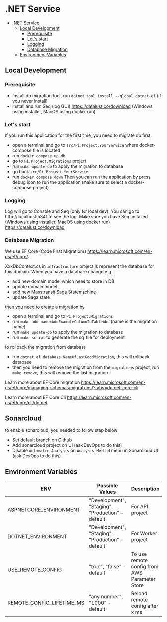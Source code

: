 # .NET Service 

- [.NET Service](#dotnet-service)
  - [Local Development](#local-development)
    - [Prerequisite](#prerequisite)
    - [Let's start](#lets-start)
    - [Logging](#logging)
    - [Database Migration](#database-migration)
  - [Environment Variables](#environment-variables)

## Local Development

### Prerequisite
- install db migration tool, run `dotnet tool install --global dotnet-ef` (if you never install)
- install and run Seq (log GUI) https://datalust.co/download (Windows using installer, MacOS using docker run)
  
### Let's start
If you run this application for the first time, you need to migrate db first.
- open a terminal and go to `src/Pi.Project.YourService` where docker-compose file is located
- run `docker compose up db`
- go to `Pi.Project.Migrations` project
- run `make update-db` to apply the migration to database
- go back `src/Pi.Project.YourService`
- run `docker compose down`
Then you can run the application by press debug icon to run the application (make sure to select a docker-compose project)

### Logging
Log will go to Console and Seq (only for local dev). You can go to http://localhost:5341 to see the log.
Make sure you have Seq installed (Windows using installer, MacOS using docker run) https://datalust.co/download

### Database Migration
We use EF Core (Code First Migrations) https://learn.microsoft.com/en-us/ef/core/.

XxxDbContext.cs in `infrastructure` project is represent the database for this domain. When you have a database change e.g.,
- add new domain model which need to store in DB
- update domain model
- add new Masstransit Saga Statemachine
- update Saga state
  
then you need to create a migration by
- open a terminal and go to `Pi.Project.Migrations`
- run `make add name=AddExampleColumnToTableAbc` (name is the migration name)
- run `make update-db` to apply the migration to database
- run `make script` to generate the sql file for deployment

to rollback the migration from database
- run `dotnet ef database NameOfLastGoodMigration`, this will rollback database
- then you need to remove the migration from the `migrations` project, run `make remove`, this will remove the last migration.

Learn more about EF Core migration https://learn.microsoft.com/en-us/ef/core/managing-schemas/migrations/?tabs=dotnet-core-cli

Learn more about EF Core Cli https://learn.microsoft.com/en-us/ef/core/cli/dotnet

## Sonarcloud
to enable sonarcloud, you needed to follow step below
- Set default branch on Github
- Add sonarcloud project on UI (ask DevOps to do this)
- Disable `Automatic Analysis` on `Analysis Method` menu in Sonarcloud UI (ask DevOps to do this)

## Environment Variables
| ENV  | Possible Values | Description  |
|---|---|---|
| ASPNETCORE_ENVIRONMENT | "Development", "Staging", "Production" - default | For API project
| DOTNET_ENVIRONMENT | "Development", "Staging", "Production" - default | For Worker project
| USE_REMOTE_CONFIG | "true", "false" - default | To use remote config from AWS Parameter Store
| REMOTE_CONFIG_LIFETIME_MS | "any number", "1000" - default | Reload remote config after x ms
